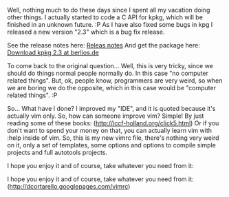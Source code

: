 Well, nothing much to do these days since I spent all my vacation doing other things.
I actually started to code a C API for kpkg, which will be finished in an unknown future. :P
As I have also fixed some bugs in kpg I released a new version "2.3" which is a bug fix release.

See the release notes here: [Releas notes](https://developer.berlios.de/project/shownotes.php?group_id=7171&release_id=12012)
And get the package here: [Download kpkg 2.3 at berlios.de](https://developer.berlios.de/project/showfiles.php?group_id=7171&release_id=12012)

To come back to the original question... Well, this is very tricky, since we should do things normal people normally do. In this case "no computer related things". But, ok, people know, programmers are very weird, so when we are boring we do the opposite, which in this case would be "computer related things". :P

So... What have I done? I improved my "IDE", and it is quoted because it's actually vim only. So, how can someone improve vim? Simple! By just reading some of these books: (http://iccf-holland.org/click5.html)
Or if you don't want to spend your money on that, you can actually learn vim with :help inside of vim.
So, this is my new vimrc file, there's nothing very weird on it, only a set of templates, some options and options to compile simple projects and full autotools projects.

I hope you enjoy it and of course, take whatever you need from it:

I hope you enjoy it and of course, take whatever you need from it:
(http://dcortarello.googlepages.com/vimrc)
